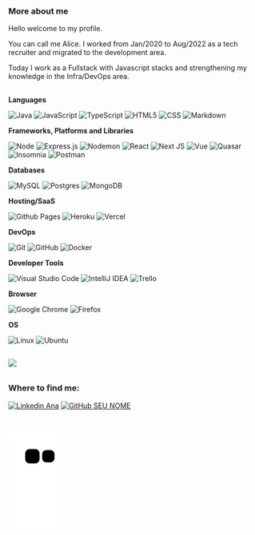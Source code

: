 <h3> More about me </h3>

Hello welcome to my profile.

You can call me Alice.
I worked from Jan/2020 to Aug/2022 as a tech recruiter and migrated to the development area.

Today I work as a Fullstack with Javascript stacks and strengthening my knowledge in the Infra/DevOps area.

##

**Languages**

  ![Java](https://img.shields.io/badge/Java-35495E.svg?style=flat&logo=openjdk)
  ![JavaScript](https://img.shields.io/badge/-JavaScript-35495E??style=flat&logo=Javascript)
  ![TypeScript](https://img.shields.io/badge/Typescript-35495E.svg?style=flat&logo=Typescript)
  ![HTML5](https://img.shields.io/badge/-HTML5-35495E??style=flat&logo=HTML5)
  ![CSS](https://img.shields.io/badge/-CSS3-35495E??style=flat&logo=CSS3&logoColor=1572B6)
  ![Markdown](https://img.shields.io/badge/Markdown-35495E.svg?style=flat&logo=markdown)
  
 **Frameworks, Platforms and Libraries**
 
 ![Node](https://img.shields.io/badge/Node.js-35495E?style=flat&logo=node.js)
 ![Express.js](https://img.shields.io/badge/Express.js-35495E.svg?style=flat&logo=express)
 ![Nodemon](https://img.shields.io/badge/Nodemon-35495E.svg?style=flat&logo=nodemon)
 ![React](https://img.shields.io/badge/-React-35495E??style=flat&logo=react)
 ![Next JS](https://img.shields.io/badge/Next-35495E?style=flat&logo=next.js)
 ![Vue](https://img.shields.io/badge/Vue.js-35495E?style=flat&logo=vue.js&logoColor=4FC08D)
 ![Quasar](https://img.shields.io/badge/Quasar-35495E?style=flat&logo=quasar)
 ![Insomnia](https://img.shields.io/badge/-Insomnia-35495E??style=flat&logo=insomnia)
 ![Postman](https://img.shields.io/badge/-Postman-35495E??style=flat&logo=postman)
 
**Databases**

 ![MySQL](https://img.shields.io/badge/-MySQL-35495E??style=flat&logo=mysql)
 ![Postgres](https://img.shields.io/badge/Postgres-35495E.svg?style=flat&logo=postgresql)
 ![MongoDB](https://img.shields.io/badge/MongoDB-35495E.svg?style=flat&logo=mongodb)

**Hosting/SaaS**

![Github Pages](https://img.shields.io/badge/Github%20Pages-35495E?style=flat&logo=Github)
![Heroku](https://img.shields.io/badge/Heroku-35495E.svg?style=flat&logo=Heroku)
![Vercel](https://img.shields.io/badge/Vercel-35495E.svg?style=flat&logo=Vercel)

**DevOps**

  ![Git](https://img.shields.io/badge/-Git-35495E??style=flat&logo=git)
  ![GitHub](https://img.shields.io/badge/-GitHub-35495E??style=flat&logo=github)
  ![Docker](https://img.shields.io/badge/-Docker-35495E??style=flat&logo=docker)

**Developer Tools**

  ![Visual Studio Code](https://img.shields.io/badge/-Visual%20Studio%20Code-35495E??style=flat&logo=visual-studio-code&logoColor=007ACC)
  ![IntelliJ IDEA](https://img.shields.io/badge/IntelliJIDEA-35495E.svg?style=flat&logo=intellij-idea)
  ![Trello](https://img.shields.io/badge/-Trello-35495E??style=flat&logo=trello&logoColor=007ACC)
 
**Browser**

![Google Chrome](https://img.shields.io/badge/Google%20Chrome-35495E?style=flat&logo=GoogleChrome)
![Firefox](https://img.shields.io/badge/Firefox-35495E?style=flat&logo=Firefox-Browser)

**OS**

![Linux](https://img.shields.io/badge/Linux-35495E?style=flat&logo=linux)
![Ubuntu](https://img.shields.io/badge/Ubuntu-35495E?style=flat&logo=Ubuntu)

  ##
 
 ![](https://komarev.com/ghpvc/?username=Ana-Alice-Honorio&color=006bed)
  
  ##
  
<h3> Where to find me: </h3> 

[![Linkedin Ana](https://img.shields.io/badge/-anaalicehonorio-blue?style=flat-square&logo=Linkedin&logoColor=white&link=)](https://www.linkedin.com/in/anaalicehonorio/)
[![GitHub SEU NOME]( https://img.shields.io/github/followers/Ana-Alice-Honorio?label=follow&style=social)](https://github.com/Ana-Alice-Honorio)
 
 <div style="display: inline_block"><br>
   
![Snake animation](https://github.com/Ana-Alice-Honorio/Ana-Alice-Honorio/blob/output/github-contribution-grid-snake.svg) 
   
</div> 


